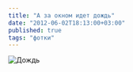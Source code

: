 ```yaml
---
title: "А за окном идет дождь"
date: "2012-06-02T18:13:00+03:00"
published: true
tags: "фотки"
---
```


![](http://c358655.r55.cf1.rackcdn.com/rain.jpg "Дождь")
